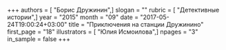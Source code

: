 +++
authors = [ "Борис Дружинин",]
slogan = ""
rubric = [ "Детективные истории",]
year = "2015"
month = "09"
date = "2017-05-24T19:00:24+03:00"
title = "Приключения на станции Дружинино"
first_page = "18"
illustrators = [ "Юлия Исмоилова",]
npages = "3"
in_sample = false
+++
